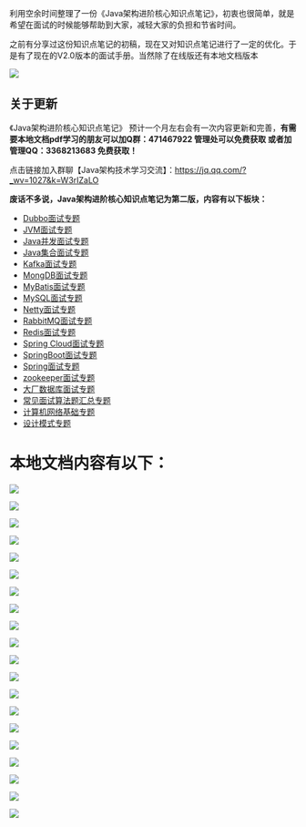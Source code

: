 利用空余时间整理了一份《Java架构进阶核心知识点笔记》，初衷也很简单，就是希望在面试的时候能够帮助到大家，减轻大家的负担和节省时间。

之前有分享过这份知识点笔记的初稿，现在又对知识点笔记进行了一定的优化。于是有了现在的V2.0版本的面试手册。当然除了在线版还有本地文档版本

![](https://upload-images.jianshu.io/upload_images/11474088-1d457512352d1efa.png?imageMogr2/auto-orient/strip%7CimageView2/2/w/1240)

## 关于更新
《Java架构进阶核心知识点笔记》 预计一个月左右会有一次内容更新和完善，**有需要本地文档pdf学习的朋友可以加Q群：471467922 管理处可以免费获取 或者加管理QQ：3368213683 免费获取！**

点击链接加入群聊【Java架构技术学习交流】：https://jq.qq.com/?_wv=1027&k=W3rIZaLO

**废话不多说，Java架构进阶核心知识点笔记为第二版，内容有以下板块：**

- [Dubbo面试专题](https://github.com/abel-max/Java-Study-Note/blob/master/Dubbo%E9%9D%A2%E8%AF%95.md)
- [JVM面试专题](https://github.com/abel-max/Java-Study-Note/blob/master/JVM%E9%9D%A2%E8%AF%95.md)
- [Java并发面试专题](https://github.com/abel-max/Java-Study-Note/blob/master/Java%E5%B9%B6%E5%8F%91%E9%9D%A2%E8%AF%95.md)
- [Java集合面试专题](https://github.com/abel-max/Java-Study-Note/blob/master/Java%E9%9B%86%E5%90%88%E9%9D%A2%E8%AF%95.md)
- [Kafka面试专题](https://github.com/abel-max/Java-Study-Note/blob/master/Kafka%E9%9D%A2%E8%AF%95.md)
- [MongDB面试专题](https://github.com/abel-max/Java-Study-Note/blob/master/MongDB%E9%9D%A2%E8%AF%95.md)
- [MyBatis面试专题](https://github.com/abel-max/Java-Study-Note/blob/master/MyBatis%E9%9D%A2%E8%AF%95.md)
- [MySQL面试专题](https://github.com/abel-max/Java-Study-Note/blob/master/MySQL%E9%9D%A2%E8%AF%95.md)
- [Netty面试专题](https://github.com/abel-max/Java-Study-Note/blob/master/Netty%E9%9D%A2%E8%AF%95.md)
- [RabbitMQ面试专题](https://github.com/abel-max/Java-Study-Note/blob/master/RabbitMQ%E9%9D%A2%E8%AF%95.md)
- [Redis面试专题](https://github.com/abel-max/Java-Study-Note/blob/master/Redis%E9%9D%A2%E8%AF%95.md)
- [Spring Cloud面试专题](https://github.com/abel-max/Java-Study-Note/blob/master/Spring%20Cloud%E9%9D%A2%E8%AF%95.md)
- [SpringBoot面试专题](https://github.com/abel-max/Java-Study-Note/blob/master/SpringBoot%E9%9D%A2%E8%AF%95.md)
- [Spring面试专题](https://github.com/abel-max/Java-Study-Note/blob/master/Spring%E9%9D%A2%E8%AF%95.md)
- [zookeeper面试专题](https://github.com/abel-max/Java-Study-Note/blob/master/zookeeper%E9%9D%A2%E8%AF%95.md)
- [大厂数据库面试专题](https://github.com/abel-max/Java-Study-Note/blob/master/%E5%A4%A7%E5%8E%82%E6%95%B0%E6%8D%AE%E5%BA%93%E9%9D%A2%E8%AF%95.md)
- [常见面试算法题汇总专题](https://github.com/abel-max/Java-Study-Note/blob/master/%E5%B8%B8%E8%A7%81%E9%9D%A2%E8%AF%95%E7%AE%97%E6%B3%95%E9%A2%98%E6%B1%87%E6%80%BB.md)
- [计算机网络基础专题](https://github.com/abel-max/Java-Study-Note/blob/master/%E8%AE%A1%E7%AE%97%E6%9C%BA%E7%BD%91%E7%BB%9C%E5%9F%BA%E7%A1%80.md)
- [设计模式专题](https://github.com/abel-max/Java-Study-Note/blob/master/%E8%AE%BE%E8%AE%A1%E6%A8%A1%E5%BC%8F.md)


# 本地文档内容有以下：

![](https://upload-images.jianshu.io/upload_images/11474088-cd410246be0b9bd0?imageMogr2/auto-orient/strip%7CimageView2/2/w/1240)

![](https://upload-images.jianshu.io/upload_images/11474088-ff7b864b90266b70?imageMogr2/auto-orient/strip%7CimageView2/2/w/1240)

![](https://upload-images.jianshu.io/upload_images/11474088-ac486de34704f4fc?imageMogr2/auto-orient/strip%7CimageView2/2/w/1240)

![](https://upload-images.jianshu.io/upload_images/11474088-08762b89aff53b96?imageMogr2/auto-orient/strip%7CimageView2/2/w/1240)

![](https://upload-images.jianshu.io/upload_images/11474088-44aa5c50bdbc5f9a?imageMogr2/auto-orient/strip%7CimageView2/2/w/1240)

![](https://upload-images.jianshu.io/upload_images/11474088-e96f4a08d09669be?imageMogr2/auto-orient/strip%7CimageView2/2/w/1240)

![](https://upload-images.jianshu.io/upload_images/11474088-6ce2bcf790adee7d?imageMogr2/auto-orient/strip%7CimageView2/2/w/1240)

![](https://upload-images.jianshu.io/upload_images/11474088-620120728fc53ecc?imageMogr2/auto-orient/strip%7CimageView2/2/w/1240)

![](https://upload-images.jianshu.io/upload_images/11474088-e9bc86d0206ae815?imageMogr2/auto-orient/strip%7CimageView2/2/w/1240)

![](https://upload-images.jianshu.io/upload_images/11474088-186912998ee35312?imageMogr2/auto-orient/strip%7CimageView2/2/w/1240)

![](https://upload-images.jianshu.io/upload_images/11474088-1fb48e6936194537?imageMogr2/auto-orient/strip%7CimageView2/2/w/1240)

![](https://upload-images.jianshu.io/upload_images/11474088-27eb70dd73e0802b?imageMogr2/auto-orient/strip%7CimageView2/2/w/1240)

![](https://upload-images.jianshu.io/upload_images/11474088-c4480031d5082a4d?imageMogr2/auto-orient/strip%7CimageView2/2/w/1240)

![](https://upload-images.jianshu.io/upload_images/11474088-945805c209b80823?imageMogr2/auto-orient/strip%7CimageView2/2/w/1240)

![](https://upload-images.jianshu.io/upload_images/11474088-cbb03805634472d5?imageMogr2/auto-orient/strip%7CimageView2/2/w/1240)

![](https://upload-images.jianshu.io/upload_images/11474088-a2801273f05546d3?imageMogr2/auto-orient/strip%7CimageView2/2/w/1240)

![](https://upload-images.jianshu.io/upload_images/11474088-1ac6071d9873431c?imageMogr2/auto-orient/strip%7CimageView2/2/w/1240)

![](https://upload-images.jianshu.io/upload_images/11474088-53cb726c59dc834a?imageMogr2/auto-orient/strip%7CimageView2/2/w/1240)

![](https://upload-images.jianshu.io/upload_images/11474088-33f5ffe4ad95d3ce?imageMogr2/auto-orient/strip%7CimageView2/2/w/1240)

![](https://upload-images.jianshu.io/upload_images/11474088-700832b697250a14?imageMogr2/auto-orient/strip%7CimageView2/2/w/1240)
